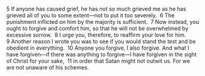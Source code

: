 5 If anyone has caused grief, he has not so much grieved me as he has grieved all of you to some extent—not to put it too severely. 
6 The punishment inflicted on him by the majority is sufficient. 
7 Now instead, you ought to forgive and comfort him, so that he will not be overwhelmed by excessive sorrow. 
8 I urge you, therefore, to reaffirm your love for him. 
9 Another reason I wrote you was to see if you would stand the test and be obedient in everything. 
10 Anyone you forgive, I also forgive. And what I have forgiven—if there was anything to forgive—I have forgiven in the sight of Christ for your sake, 
11 in order that Satan might not outwit us. For we are not unaware of his schemes.